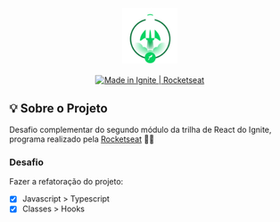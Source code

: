 <h4 align="center">
  <img src="https://github.com/gustavocrvls/icons/blob/fc63a98f7e1b0bbf0acd107f1e9f91d26a22d035/ignite.png" width="100">
</h4>

<p align="center">
  <a href="https://rocketseat.com.br">
    <img alt="Made in Ignite | Rocketseat" src="https://img.shields.io/badge/made%20in-Ignite%20|%20Rocketseat-47ad5c">
  </a>
</p>

## 💡 Sobre o Projeto

Desafio complementar do segundo módulo da trilha de React do Ignite, programa realizado pela [Rocketseat](https://rocketseat.com.br/) 🚀💜

### Desafio

Fazer a refatoração do projeto:

- [x] Javascript > Typescript
- [x] Classes > Hooks
